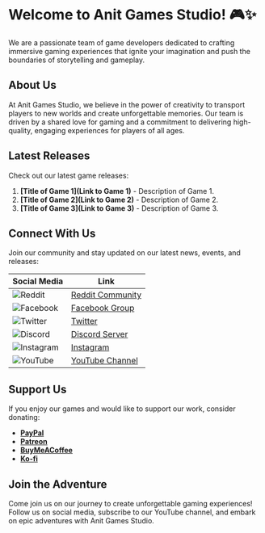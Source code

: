 # Welcome to Anit Games Studio! 🎮✨

We are a passionate team of game developers dedicated to crafting immersive gaming experiences that ignite your imagination and push the boundaries of storytelling and gameplay.

## About Us

At Anit Games Studio, we believe in the power of creativity to transport players to new worlds and create unforgettable memories. Our team is driven by a shared love for gaming and a commitment to delivering high-quality, engaging experiences for players of all ages.

## Latest Releases

Check out our latest game releases:

1. **[Title of Game 1](Link to Game 1)** - Description of Game 1.
2. **[Title of Game 2](Link to Game 2)** - Description of Game 2.
3. **[Title of Game 3](Link to Game 3)** - Description of Game 3.

## Connect With Us

Join our community and stay updated on our latest news, events, and releases:

| Social Media | Link |
|--------------|------|
| ![Reddit](images/reddit.png) | [Reddit Community](https://www.reddit.com/r/anitgames/) |
| ![Facebook](images/facebook.png) | [Facebook Group](https://www.facebook.com/groups/392617553452256) |
| ![Twitter](images/twitter.png) | [Twitter](https://twitter.com/anit_games) |
| ![Discord](images/discord.png) | [Discord Server](https://discord.com/channels/1200135091834327111/1200135092538974311) |
| ![Instagram](images/instagram.png) | [Instagram](https://www.instagram.com/anit.games/) |
| ![YouTube](images/youtube.png) | [YouTube Channel](https://www.youtube.com/channel/UCp463-uFoalQodsOYQEA9Rw) |

## Support Us

If you enjoy our games and would like to support our work, consider donating:

- **[PayPal](https://paypal.me/anitgames?country.x=IN&locale.x=en_GB)**
- **[Patreon](https://www.patreon.com/AnitGames)**
- **[BuyMeACoffee](https://www.buymeacoffee.com/anitgames)**
- **[Ko-fi](https://ko-fi.com/anitgames)**

## Join the Adventure

Come join us on our journey to create unforgettable gaming experiences! Follow us on social media, subscribe to our YouTube channel, and embark on epic adventures with Anit Games Studio.

